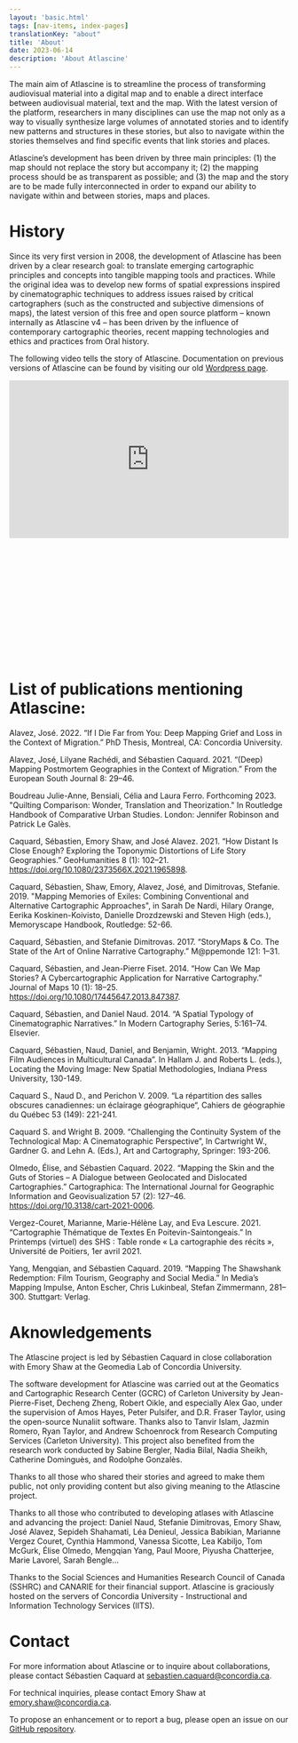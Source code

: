 ```yaml
---
layout: 'basic.html'
tags: [nav-items, index-pages]
translationKey: "about"
title: 'About'
date: 2023-06-14
description: 'About Atlascine'
---
```


The main aim of Atlascine is to streamline the process of transforming audiovisual material into a digital map and to enable a direct interface between audiovisual material, text and the map. With the latest version of the platform, researchers in many disciplines can use the map not only as a way to visually synthesize large volumes of annotated stories and to identify new patterns and structures in these stories, but also to navigate within the stories themselves and find specific events that link stories and places.

Atlascine’s development has been driven by three main principles: (1) the map should not replace the story but accompany it; (2) the mapping process should be as transparent as possible; and (3) the map and the story are to be made fully interconnected in order to expand our ability to navigate within and between stories, maps and places.

# History

Since its very first version in 2008, the development of Atlascine has been driven by a clear research goal: to translate emerging cartographic principles and concepts into tangible mapping tools and practices. While the original idea was to develop new forms of spatial expressions inspired by cinematographic techniques to address issues raised by critical cartographers (such as the constructed and subjective dimensions of maps), the latest version of this free and open source platform – known internally as Atlascine v4 – has been driven by the influence of contemporary cartographic theories, recent mapping technologies and ethics and practices from Oral history.

The following video tells the story of Atlascine. Documentation on previous versions of Atlascine can be found by visiting our old [Wordpress page](https://atlascineproject.wordpress.com/).

<div class="video" style="height:500px">
<div style="padding:56.25% 0 0 0;position:relative;"><iframe src="https://player.vimeo.com/video/870140785?badge=0&amp;autopause=0&amp;player_id=0&amp;app_id=58479" frameborder="0" allow="autoplay; fullscreen; picture-in-picture" style="position:absolute;top:0;left:0;width:100%;height:100%;" title="HIstoire de vie d'Atlascine // Life Story of Atlascine"></iframe></div><script src="https://player.vimeo.com/api/player.js"></script>
</div>



# List of publications mentioning Atlascine:

Alavez, José. 2022. “If I Die Far from You: Deep Mapping Grief and Loss in the Context of Migration.” PhD Thesis, Montreal, CA: Concordia University. 

Alavez, José, Lilyane Rachédi, and Sébastien Caquard. 2021. “(Deep) Mapping Postmortem Geographies in the Context of Migration.” From the European South Journal 8: 29–46. 

Boudreau Julie-Anne, Bensiali, Célia and Laura Ferro. Forthcoming 2023. "Quilting Comparison: Wonder, Translation and Theorization." In Routledge Handbook of Comparative Urban Studies. London: Jennifer Robinson and Patrick Le Galès. 

Caquard, Sébastien, Emory Shaw, and José Alavez. 2021. “How Distant Is Close Enough? Exploring the Toponymic Distortions of Life Story Geographies.” GeoHumanities 8 (1): 102–21. https://doi.org/10.1080/2373566X.2021.1965898. 

Caquard, Sébastien, Shaw, Emory, Alavez, José, and Dimitrovas, Stefanie. 2019. "Mapping Memories of Exiles: Combining Conventional and Alternative Cartographic Approaches", in Sarah De Nardi, Hilary Orange, Eerika Koskinen-Koivisto, Danielle Drozdzewski and Steven High (eds.), Memoryscape Handbook, Routledge: 52-66. 

Caquard, Sébastien, and Stefanie Dimitrovas. 2017. “StoryMaps & Co. The State of the Art of Online Narrative Cartography.” M@ppemonde 121: 1–31. 

Caquard, Sébastien, and Jean-Pierre Fiset. 2014. “How Can We Map Stories? A Cybercartographic Application for Narrative Cartography.” Journal of Maps 10 (1): 18–25. https://doi.org/10.1080/17445647.2013.847387. 

Caquard, Sébastien, and Daniel Naud. 2014. “A Spatial Typology of Cinematographic Narratives.” In Modern Cartography Series, 5:161–74. Elsevier. 

Caquard, Sébastien, Naud, Daniel, and Benjamin, Wright. 2013. “Mapping Film Audiences in Multicultural Canada”. In Hallam J. and Roberts L. (eds.), Locating the Moving Image: New Spatial Methodologies, Indiana Press University, 130-149. 

Caquard S., Naud D., and Perichon V. 2009. “La répartition des salles obscures canadiennes: un éclairage géographique“, Cahiers de géographie du Québec 53 (149): 221-241. 

Caquard S. and Wright B. 2009. “Challenging the Continuity System of the Technological Map: A Cinematographic Perspective”, In Cartwright W., Gardner G. and Lehn A. (Eds.), Art and Cartography, Springer: 193-206. 

Olmedo, Élise, and Sébastien Caquard. 2022. “Mapping the Skin and the Guts of Stories – A Dialogue between Geolocated and Dislocated Cartographies.” Cartographica: The International Journal for Geographic Information and Geovisualization 57 (2): 127–46. https://doi.org/10.3138/cart-2021-0006. 

Vergez-Couret, Marianne, Marie-Hélène Lay, and Eva Lescure. 2021. “Cartographie Thématique de Textes En Poitevin-Saintongeais.” In Printemps (virtuel) des SHS : Table ronde « La cartographie des récits », Université de Poitiers, 1er avril 2021. 

Yang, Mengqian, and Sébastien Caquard. 2019. “Mapping The Shawshank Redemption: Film Tourism, Geography and Social Media.” In Media’s Mapping Impulse, Anton Escher, Chris Lukinbeal, Stefan Zimmermann, 281–300. Stuttgart: Verlag. 

# Aknowledgements

The Atlascine project is led by Sébastien Caquard in close collaboration with Emory Shaw at the Geomedia Lab of Concordia University.

The software development for Atlascine was carried out at the Geomatics and Cartographic Research Center (GCRC) of Carleton University by Jean-Pierre-Fiset, Decheng Zheng, Robert Oikle, and especially Alex Gao, under the supervision of Amos Hayes, Peter Pulsifer, and D.R. Fraser Taylor, using the open-source Nunaliit software. Thanks also to Tanvir Islam, Jazmin Romero, Ryan Taylor, and Andrew Schoenrock from Research Computing Services (Carleton University). This project also benefited from the research work conducted by Sabine Bergler, Nadia Bilal, Nadia Sheikh, Catherine Dominguès, and Rodolphe Gonzalès.

Thanks to all those who shared their stories and agreed to make them public, not only providing content but also giving meaning to the Atlascine project.

Thanks to all those who contributed to developing atlases with Atlascine and advancing the project: Daniel Naud, Stefanie Dimitrovas, Emory Shaw, José Alavez, Sepideh Shahamati, Léa Denieul, Jessica Babikian, Marianne Vergez Couret, Cynthia Hammond, Vanessa Sicotte, Lea Kabiljo, Tom McGurk, Élise Olmedo, Mengqian Yang, Paul Moore, Piyusha Chatterjee, Marie Lavorel, Sarah Bengle...

Thanks to the Social Sciences and Humanities Research Council of Canada (SSHRC) and CANARIE for their financial support. Atlascine is graciously hosted on the servers of Concordia University - Instructional and Information Technology Services (IITS).

# Contact

For more information about Atlascine or to inquire about collaborations, please contact Sébastien Caquard at <a href="mailto:sebastien.caquard@concordia.ca">sebastien.caquard@concordia.ca</a>.

For technical inquiries, please contact Emory Shaw at <a href="mailto:emory.shaw@concordia.ca">emory.shaw@concordia.ca</a>.

To propose an enhancement or to report a bug, please open an issue on our [GitHub repository](https://github.com/geomedialab/atlascine).
